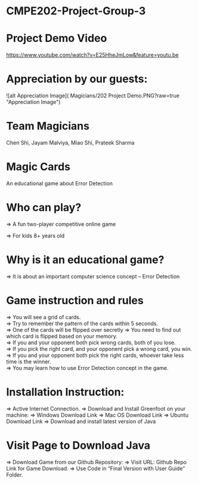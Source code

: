 # CMPE202-Project-Group-3

# Project Demo Video
https://www.youtube.com/watch?v=E25HheJmLow&feature=youtu.be

# Appreciation by our guests:<br />
![alt Appreciation Image]( Magicians/202 Project Demo.PNG?raw=true "Appreciation Image")

# Team Magicians

Chen Shi, Jayam Malviya, Miao Shi, Prateek Sharma

# Magic Cards
An educational game about Error Detection

# Who can play?

=> A fun two-player competitive online game

=> For kids 8+ years old

# Why is it an educational game?

=> It is about an important computer science concept – Error Detection

# Game instruction and rules

=> You will see a grid of cards.<br />
=> Try to remember the pattern of the cards within 5 seconds. <br />
=> One of the cards will be flipped over secretly => You need to find out which card is flipped based on your memory.<br />
=> If you and your opponent both pick wrong cards, both of you lose.<br />
=> If you pick the right card, and your opponent pick a wrong card, you win.<br />
=> If you and your opponent both pick the right cards, whoever take less time is the winner.<br />
=> You may learn how to use Error Detection concept in the game.<br />

# Installation Instruction:
=> Active Internet Connection.
=> Download and Install Greenfoot on your machine:
=> Windows Download Link
=> Mac OS Download Link
=> Ubuntu Download Link
=> Download and install latest version of Java

# Visit Page to Download Java
=> Download Game from our Github Repository:
=> Visit URL: Github Repo Link for Game Download.
=> Use Code in “Final Version with User Guide” Folder.
